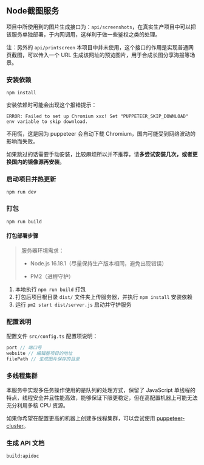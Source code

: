 ## Node截图服务

项目中所使用到的图片生成接口为：`api/screenshots`，在真实生产项目中可以把该服务单独部署，于内网调用，这样利于做一些鉴权之类的处理。

注：另外的 `api/printscreen` 本项目中并未使用，这个接口的作用是实现普通网页截图，可以传入一个 URL 生成该网址的预览图片，用于合成长图分享海报等场景。

### 安装依赖

`npm install`

安装依赖时可能会出现这个报错提示：

```
ERROR: Failed to set up Chromium xxx! Set "PUPPETEER_SKIP_DOWNLOAD" env variable to skip download.
```

不用慌，这是因为 puppeteer 会自动下载 Chromium，国内可能受到网络波动的影响而失败。

如果跳过的话需要手动安装，比较麻烦所以并不推荐，请**多尝试安装几次，或者更换国内的镜像源再安装**。

### 启动项目并热更新

`npm run dev`

### 打包

`npm run build`

#### 打包部署步骤

> 服务器环境需求：
> 
> - Node.js 16.18.1（尽量保持生产版本相同，避免出现错误）
> 
> - PM2（进程守护）

1. 本地执行 `npm run build` 打包
2. 打包后项目根目录 `dist/` 文件夹上传服务器，并执行 `npm install` 安装依赖
3. 运行 `pm2 start dist/server.js` 启动并守护服务

### 配置说明

配置文件 `src/config.ts` 配置项说明：

```js
port // 端口号
website // 编辑器项目的地址
filePath // 生成图片保存的目录
```

### 多线程集群

本服务中实现多任务操作使用的是队列的处理方式，保留了 JavaScript 单线程的特点，线程安全并且性能高效，能够保证下限更稳定，但在高配置机器上可能无法充分利用多核 CPU 资源。

如果你希望在配置更高的机器上创建多线程集群，可以尝试使用 [puppeteer-cluster](https://github.com/thomasdondorf/puppeteer-cluster)。

### 生成 API 文档

`build:apidoc`
